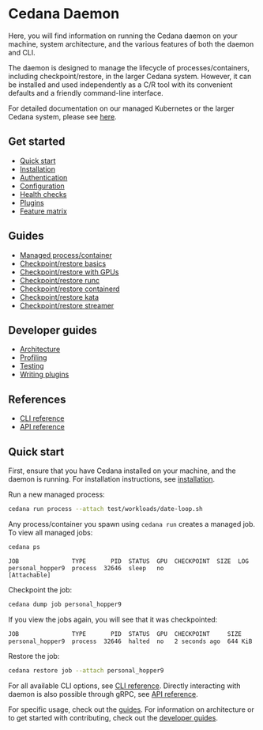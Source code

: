 # Cedana Daemon

Here, you will find information on running the Cedana daemon on your machine, system architecture, and the various features of both the daemon and CLI.

The daemon is designed to manage the lifecycle of processes/containers, including checkpoint/restore, in the larger Cedana system. However, it can be installed and used independently as a C/R tool with its convenient defaults and a friendly command-line interface.

For detailed documentation on our managed Kubernetes or the larger Cedana system, please see [here](https://docs.cedana.ai).

## Get started

* [Quick start](./#quick-start)
* [Installation](get-started/installation.md)
* [Authentication](get-started/authentication.md)
* [Configuration](get-started/configuration.md)
* [Health checks](get-started/health.md)
* [Plugins](get-started/plugins.md)
* [Feature matrix](get-started/features.md)

## Guides

* [Managed process/container](guides/managed.md)
* [Checkpoint/restore basics](guides/cr.md)
* [Checkpoint/restore with GPUs](guides/gpu/cr.md)
* [Checkpoint/restore runc](guides/runc/cr.md)
* [Checkpoint/restore containerd](guides/runc/cr.md)
* [Checkpoint/restore kata](guides/kata/kata.md)
* [Checkpoint/restore streamer](guides/streamer/cr.md)

## Developer guides

* [Architecture](developer-guides/architecture.md)
* [Profiling](developer-guides/profiling.md)
* [Testing](developer-guides/testing.md)
* [Writing plugins](developer-guides/writing_plugins.md)

## References

* [CLI reference](references/cli/cedana.md)
* [API reference](references/api.md)

## Quick start

First, ensure that you have Cedana installed on your machine, and the daemon is running. For installation instructions, see [installation](get-started/installation.md).

Run a new managed process:

```sh
cedana run process --attach test/workloads/date-loop.sh
```

Any process/container you spawn using `cedana run` creates a managed job. To view all managed jobs:

```sh
cedana ps
```

```
JOB               TYPE       PID  STATUS  GPU  CHECKPOINT  SIZE  LOG
personal_hopper9  process  32646  sleep   no                     [Attachable]
```

Checkpoint the job:

```sh
cedana dump job personal_hopper9
```

If you view the jobs again, you will see that it was checkpointed:

```sh
JOB               TYPE       PID  STATUS  GPU  CHECKPOINT     SIZE     LOG
personal_hopper9  process  32646  halted  no   2 seconds ago  644 KiB
```

Restore the job:

```sh
cedana restore job --attach personal_hopper9
```

For all available CLI options, see [CLI reference](references/cli/cedana.md). Directly interacting with daemon is also possible through gRPC, see [API reference](references/api.md).

For specific usage, check out the [guides](./#guides). For information on architecture or to get started with contributing, check out the [developer guides](./#developer-guides).
